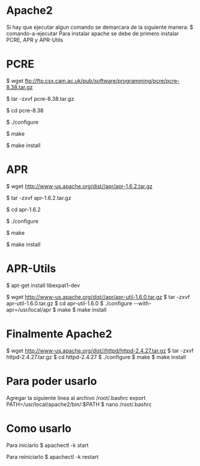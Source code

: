# Apache2

Si hay que ejecutar algun comando se demarcara de la siguiente manera:
$ comando-a-ejecutar
Para instalar apache se debe de primero instalar PCRE, APR y APR-Utils

# PCRE

$ wget ftp://ftp.csx.cam.ac.uk/pub/software/programming/pcre/pcre-8.38.tar.gz


$ tar -zxvf pcre-8.38.tar.gz


$ cd pcre-8.38


$ ./configure


$ make


$ make install


# APR

$ wget http://www-us.apache.org/dist//apr/apr-1.6.2.tar.gz

$ tar -zxvf apr-1.6.2.tar.gz

$ cd apr-1.6.2

$ ./configure

$ make

$ make install

# APR-Utils

$ apt-get install libexpat1-dev

$ wget http://www-us.apache.org/dist//apr/apr-util-1.6.0.tar.gz
$ tar -zxvf apr-util-1.6.0.tar.gz
$ cd apr-util-1.6.0
$ ./configure --with-apr=/usr/local/apr
$ make
$ make install

# Finalmente Apache2

$ wget http://www-us.apache.org/dist//httpd/httpd-2.4.27.tar.gz
$ tar -zxvf httpd-2.4.27.tar.gz
$ cd httpd-2.4.27
$ ./configure
$ make
$ make install

# Para poder usarlo

Agregar la siguiente linea al archivo /root/.bashrc
export PATH=/usr/local/apache2/bin/:$PATH
$ nano /root/.bashrc

# Como usarlo

Para iniciarlo
$ apachectl -k start

Para reiniciarlo
$ apachectl -k restart
